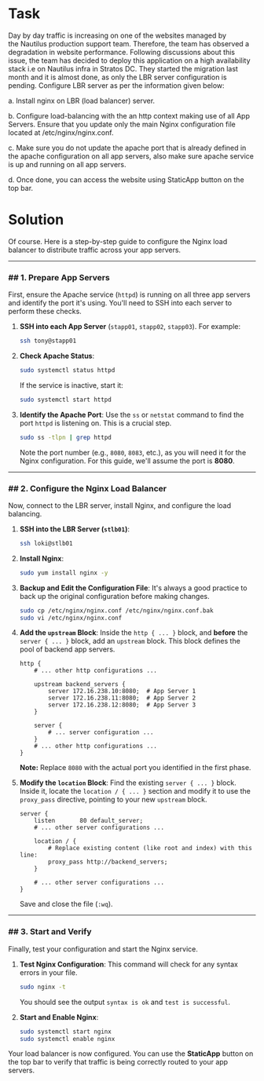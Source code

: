 # Task

Day by day traffic is increasing on one of the websites managed by the Nautilus production support team. Therefore, the team has observed a degradation in website performance. Following discussions about this issue, the team has decided to deploy this application on a high availability stack i.e on Nautilus infra in Stratos DC. They started the migration last month and it is almost done, as only the LBR server configuration is pending. Configure LBR server as per the information given below:





a. Install nginx on LBR (load balancer) server.



b. Configure load-balancing with the an http context making use of all App Servers. Ensure that you update only the main Nginx configuration file located at /etc/nginx/nginx.conf.



c. Make sure you do not update the apache port that is already defined in the apache configuration on all app servers, also make sure apache service is up and running on all app servers.



d. Once done, you can access the website using StaticApp button on the top bar.

# Solution

Of course. Here is a step-by-step guide to configure the Nginx load balancer to distribute traffic across your app servers.

-----

### \#\# 1. Prepare App Servers

First, ensure the Apache service (`httpd`) is running on all three app servers and identify the port it's using. You'll need to SSH into each server to perform these checks.

1.  **SSH into each App Server** (`stapp01`, `stapp02`, `stapp03`). For example:
    ```bash
    ssh tony@stapp01
    ```
2.  **Check Apache Status**:
    ```bash
    sudo systemctl status httpd
    ```
    If the service is inactive, start it:
    ```bash
    sudo systemctl start httpd
    ```
3.  **Identify the Apache Port**:
    Use the `ss` or `netstat` command to find the port `httpd` is listening on. This is a crucial step.
    ```bash
    sudo ss -tlpn | grep httpd
    ```
    Note the port number (e.g., `8080`, `8083`, etc.), as you will need it for the Nginx configuration. For this guide, we'll assume the port is **8080**.

-----

### \#\# 2. Configure the Nginx Load Balancer

Now, connect to the LBR server, install Nginx, and configure the load balancing.

1.  **SSH into the LBR Server (`stlb01`)**:

    ```bash
    ssh loki@stlb01
    ```

2.  **Install Nginx**:

    ```bash
    sudo yum install nginx -y
    ```

3.  **Backup and Edit the Configuration File**:
    It's always a good practice to back up the original configuration before making changes.

    ```bash
    sudo cp /etc/nginx/nginx.conf /etc/nginx/nginx.conf.bak
    sudo vi /etc/nginx/nginx.conf
    ```

4.  **Add the `upstream` Block**:
    Inside the `http { ... }` block, and **before** the `server { ... }` block, add an `upstream` block. This block defines the pool of backend app servers.

    ```nginx
    http {
        # ... other http configurations ...

        upstream backend_servers {
            server 172.16.238.10:8080;  # App Server 1
            server 172.16.238.11:8080;  # App Server 2
            server 172.16.238.12:8080;  # App Server 3
        }

        server {
            # ... server configuration ...
        }
        # ... other http configurations ...
    }
    ```

    **Note:** Replace `8080` with the actual port you identified in the first phase.

5.  **Modify the `location` Block**:
    Find the existing `server { ... }` block. Inside it, locate the `location / { ... }` section and modify it to use the `proxy_pass` directive, pointing to your new `upstream` block.

    ```nginx
    server {
        listen       80 default_server;
        # ... other server configurations ...

        location / {
            # Replace existing content (like root and index) with this line:
            proxy_pass http://backend_servers;
        }

        # ... other server configurations ...
    }
    ```

    Save and close the file (`:wq`).

-----

### \#\# 3. Start and Verify

Finally, test your configuration and start the Nginx service.

1.  **Test Nginx Configuration**:
    This command will check for any syntax errors in your file.

    ```bash
    sudo nginx -t
    ```

    You should see the output `syntax is ok` and `test is successful`.

2.  **Start and Enable Nginx**:

    ```bash
    sudo systemctl start nginx
    sudo systemctl enable nginx
    ```

Your load balancer is now configured. You can use the **StaticApp** button on the top bar to verify that traffic is being correctly routed to your app servers.

